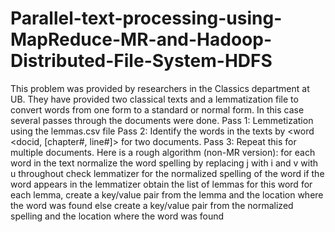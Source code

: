# Parallel-text-processing-using-MapReduce-MR-and-Hadoop-Distributed-File-System-HDFS

This problem was provided by researchers in the Classics department at UB. They have provided
two classical texts and a lemmatization file to convert words from one form to a standard or
normal form. In this case several passes through the documents were done. 
Pass 1: Lemmetization using the lemmas.csv file
Pass 2: Identify the words in the texts by <word <docid, [chapter#, line#]> for two documents.
Pass 3: Repeat this for multiple documents.
Here is a rough algorithm (non-MR version):
 for each word in the text
      normalize the word spelling by replacing j with i and v with u throughout
      check lemmatizer for the normalized spelling of the word
      if the word appears in the lemmatizer
            obtain the list of lemmas for this word
            for each lemma, create a key/value pair from the lemma and the location where the
            word was found
      else
          create a key/value pair from the normalized spelling and
           the location where the word was found
